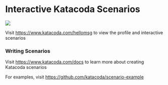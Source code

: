# Interactive Katacoda Scenarios

[![](http://shields.katacoda.com/katacoda/hellomsg/count.svg)](https://www.katacoda.com/hellomsg "Get your profile on Katacoda.com")

Visit https://www.katacoda.com/hellomsg to view the profile and interactive scenarios

### Writing Scenarios
Visit https://www.katacoda.com/docs to learn more about creating Katacoda scenarios

For examples, visit https://github.com/katacoda/scenario-example
